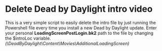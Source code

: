 # Delete Dead by Daylight intro video

This is a very simple script to easily delete the intro file by just running the Powershell file every time you install a new Dead by Daylight update.
Enter your personal **LoadingScreenPostLogin.bk2** path to the file by changing the $introLoc variable. *(<path-to-game>\DeadByDaylight\Content\Movies\AdditionalLoadingScreen)*
